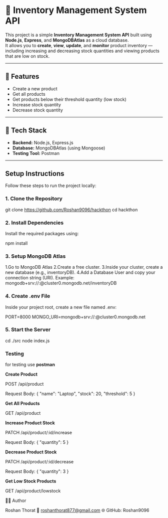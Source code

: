 # 🏪 Inventory Management System API

This project is a simple **Inventory Management System API** built using **Node.js**, **Express**, and **MongoDBAtlas** as a cloud database.  
It allows you to **create**, **view**, **update**, and **monitor** product inventory — including increasing and decreasing stock quantities and viewing products that are low on stock.

---

## 🚀 Features

- Create a new product  
- Get all products  
- Get products below their threshold quantity (low stock)  
- Increase stock quantity  
- Decrease stock quantity  

---

## 🧱 Tech Stack

- **Backend:** Node.js, Express.js  
- **Database:** MongoDBAtlas (using Mongoose)  
- **Testing Tool:** Postman  

---

## Setup Instructions

Follow these steps to run the project locally:

### 1️. Clone the Repository

git clone https://github.com/Roshan9096/hackthon
cd hackthon

### 2. Install Dependencies
Install the required packages using:

npm install

### 3. Setup MongoDB Atlas

1.Go to MongoDB Atlas
2.Create a free cluster.
3.Inside your cluster, create a new database (e.g., inventoryDB).
4.Add a Database User and copy your connection string (URI).
Example:
mongodb+srv://<username>:<password>@cluster0.mongodb.net/inventoryDB

### 4. Create .env File
Inside your project root, create a new file named .env:

PORT=8000
MONGO_URI=mongodb+srv://<username>:<password>@cluster0.mongodb.net

### 5. Start the Server
cd ./src
node index.js

### Testing
for testing use **postman**

**Create Product**

POST /api/product

Request Body:
{
  "name": "Laptop",
  "stock": 20,
  "threshold": 5
}

**Get All Products**

GET /api/product

**Increase Product Stock**

PATCH /api/product/:id/increase

Request Body:
{
  "quantity": 5
}

**Decrease Product Stock**

PATCH /api/product/:id/decrease

Request Body:
{
  "quantity": 3
}

**Get Low Stock Products**

GET /api/product/lowstock


🧑‍💻 Author

Roshan Thorat
📧 roshanthorat877@gmail.com
🌐 GitHub: Roshan9096